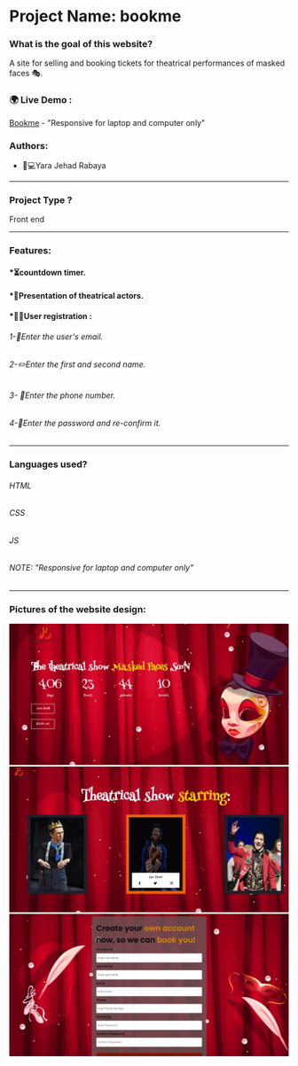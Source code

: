 # Project Name: bookme

### What is the goal of this website?
 A site for selling and booking tickets for theatrical performances of masked faces	🎭.
### 🌍 Live Demo :
[Bookme](https://bookmeticket.netlify.app/) - "Responsive for laptop and computer only"
### Authors:
* 	👩💻Yara Jehad Rabaya
_______________________________________________________________________________________________________________________
### Project Type ?
Front end 
_______________________________________________________________________________________________________________________
### Features:
#### *⏳countdown timer.

#### *🤹Presentation of theatrical actors.

#### *🧑‍🔧User registration :
###### 1-📧Enter the user's email.
###### 2-✏️Enter the first and second name.
###### 3-	📲Enter the phone number.
###### 4-🔐Enter the password and re-confirm it.


______________________________________________________________________________________________________________________
### Languages used?
###### HTML
###### CSS
###### JS
###### NOTE: "Responsive for laptop and computer only"
_______________________________________________________________________________________________________________________
### Pictures of the website design:
<div>
<img src="11.JPG" width="600">
<img src="22.png" width="600">
<img src="33.JPG" width="600">
</div>
